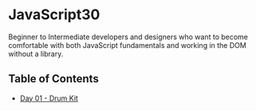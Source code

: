 # JavaScript30
Beginner to Intermediate developers and designers who want to become comfortable with both JavaScript fundamentals and working in the DOM without a library.

## Table of Contents
- [Day 01 - Drum Kit](https://github.com/Shiroganari/learn-javascript/JavaScript30/Day%2001%20-%20Drum%20Kit)